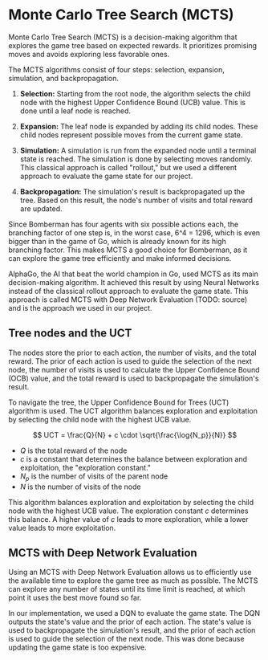 # Monte Carlo Tree Search (MCTS)

Monte Carlo Tree Search (MCTS) is a decision-making algorithm that explores the game tree based on expected rewards. It prioritizes promising moves and avoids exploring less favorable ones.

The MCTS algorithms consist of four steps: selection, expansion, simulation, and backpropagation.

1. **Selection:** Starting from the root node, the algorithm selects the child node with the highest Upper Confidence Bound (UCB) value. This is done until a leaf node is reached.

2. **Expansion:** The leaf node is expanded by adding its child nodes. These child nodes represent possible moves from the current game state.

3. **Simulation:** A simulation is run from the expanded node until a terminal state is reached. The simulation is done by selecting moves randomly. This classical approach is called "rollout," but we used a different approach to evaluate the game state for our project.

4. **Backpropagation:** The simulation's result is backpropagated up the tree. Based on this result, the node's number of visits and total reward are updated.

Since Bomberman has four agents with six possible actions each, the branching factor of one step is, in the worst case, 6^4 = 1296, which is even bigger than in the game of Go, which is already known for its high branching factor. This makes MCTS a good choice for Bomberman, as it can explore the game tree efficiently and make informed decisions.

AlphaGo, the AI that beat the world champion in Go, used MCTS as its main decision-making algorithm. It achieved this result by using Neural Networks instead of the classical rollout approach to evaluate the game state. This approach is called MCTS with Deep Network Evaluation (TODO: source) and is the approach we used in our project.

## Tree nodes and the UCT

The nodes store the prior to each action, the number of visits, and the total reward. The prior of each action is used to guide the selection of the next node, the number of visits is used to calculate the Upper Confidence Bound (OCB) value, and the total reward is used to backpropagate the simulation's result.

To navigate the tree, the Upper Confidence Bound for Trees (UCT) algorithm is used. The UCT algorithm balances exploration and exploitation by selecting the child node with the highest UCB value.

$$
UCT = \frac{Q}{N} + c \cdot \sqrt{\frac{\log{N_p}}{N}}
$$

- $Q$ is the total reward of the node
- $c$ is a constant that determines the balance between exploration and exploitation, the "exploration constant."
- $N_p$ is the number of visits of the parent node
- $N$ is the number of visits of the node

This algorithm balances exploration and exploitation by selecting the child node with the highest UCB value. The exploration constant $c$ determines this balance. A higher value of $c$ leads to more exploration, while a lower value leads to more exploitation.

## MCTS with Deep Network Evaluation

Using an MCTS with Deep Network Evaluation allows us to efficiently use the available time to explore the game tree as much as possible. The MCTS can explore any number of states until its time limit is reached, at which point it uses the best move found so far.

In our implementation, we used a DQN to evaluate the game state. The DQN outputs the state's value and the prior of each action. The state's value is used to backpropagate the simulation's result, and the prior of each action is used to guide the selection of the next node. This was done because updating the game state is too expensive.